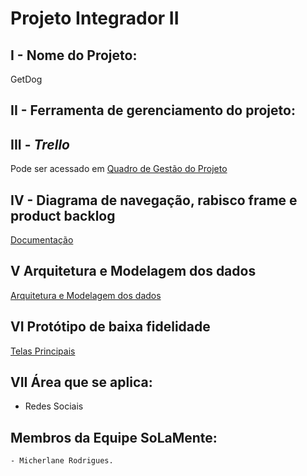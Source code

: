 # Projeto Integrador II

## I - Nome do Projeto:
<p align="justify"> GetDog</p>

## II - Ferramenta de gerenciamento do projeto:

## III - *Trello*
<p> Pode ser acessado em <a href="https://trello.com/b/rkPrMDuG/projeto-integrador-ii" target="_blank">Quadro de Gestão do Projeto</a></p>
</p>

## IV - Diagrama de navegação, rabisco frame e product backlog

<a href="https://github.com/micherlane/ProjetoIntegradorII/blob/main/Docs/inception/segunda_parte_inception-Product-Backlog-Diagrama-RabiscoFrame.pdf">Documentação</a>

## V Arquitetura e Modelagem dos dados

<a href="https://www.figma.com/file/uKWrhAhGuGznTY4UJZpeP9/Arquitetura-GetDog?type=design&node-id=0%3A1&mode=design&t=M4VXqLByX4rgHOo1-1">Arquitetura e Modelagem dos dados</a>

## VI Protótipo de baixa fidelidade

<a href="https://www.figma.com/file/yhW2JWWLh02InPx1ZhHazM/Telas-GetDog?type=design&node-id=54495%3A24451&mode=design&t=SX8FMULDYMMNE7tG-1">Telas Principais</a>


## VII Área que se aplica:

<ul>
  <li> Redes Sociais </li>
</ul>

## Membros da Equipe SoLaMente:
    - Micherlane Rodrigues.

